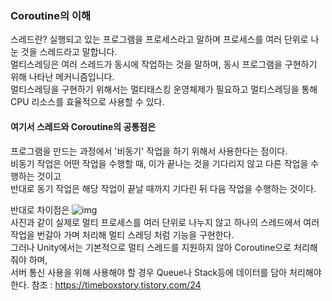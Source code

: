 ### Coroutine의 이해
스레드란?
실행되고 있는 프로그램을 프로세스라고 말하며 프로세스를 여러 단위로 나눈 것을 스레드라고 말합니다.\
멀티스레딩은 여러 스레드가 동시에 작업하는 것을 말하며, 동시 프로그램을 구현하기 위해  나타난 메커니즘입니다.\
멀티스레딩을 구현하기 위해서는 멀티태스킹 운영체제가 필요하고 멀티스레딩을 통해 CPU 리소스를 효율적으로 사용할 수 있다.

#### 여기서 스레드와 Coroutine의 공통점은
프로그램을 만드는 과정에서 '비동기' 작업을 하기 위해서 사용한다는 점이다.\
비동기 작업은 어떤 작업을 수행할 때, 이가 끝나는 것을 기다리지 않고 다른 작업을 수행하는 것이고\
반대로 동기 작업은 해당 작업이 끝날 때까지 기다린 뒤 다음 작업을 수행하는 것이다.

반대로 차이점은
![img](https://user-images.githubusercontent.com/93506849/210932507-99d1e315-65e0-420b-b25f-c3311347c423.png)\
사진과 같이 실제로 멀티 프로세스를 여러 단위로 나누지 않고 하나의 스레드에서 여러 작업을 번갈아 가며 처리해 멀티 스레딩 처럼 기능을 구현한다.\
그러나 Unity에서는 기본적으로 멀티 스레드를 지원하지 않아 Coroutine으로 처리해 줘야 하며,\
서버 통신 사용을 위해 사용해야 할 경우 Queue나 Stack등에 데이터를 담아 처리해야 한다.
참조 : https://timeboxstory.tistory.com/24
